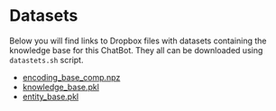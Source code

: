 # Datasets

Below you will find links to Dropbox files with datasets containing the knowledge base for this ChatBot. They all can be downloaded using `datastets.sh` script.

* [encoding_base_comp.npz](https://www.dropbox.com/s/65ff0zb0mqi6bdy/encoding_base_comp.npz)
* [knowledge_base.pkl](https://www.dropbox.com/s/m7axuvh1itsc4qe/knowledge_base.pkl)
* [entity_base.pkl](https://www.dropbox.com/s/33pu6xma8wwqz6c/entity_base.pkl)